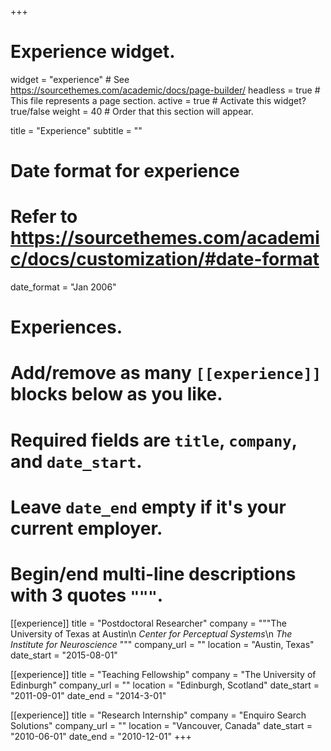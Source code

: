 +++
# Experience widget.
widget = "experience"  # See https://sourcethemes.com/academic/docs/page-builder/
headless = true  # This file represents a page section.
active = true  # Activate this widget? true/false
weight = 40  # Order that this section will appear.

title = "Experience"
subtitle = ""

# Date format for experience
#   Refer to https://sourcethemes.com/academic/docs/customization/#date-format
date_format = "Jan 2006"

# Experiences.
#   Add/remove as many `[[experience]]` blocks below as you like.
#   Required fields are `title`, `company`, and `date_start`.
#   Leave `date_end` empty if it's your current employer.
#   Begin/end multi-line descriptions with 3 quotes `"""`.
[[experience]]
  title = "Postdoctoral Researcher"
  company = """The University of Texas at Austin\n
*Center for Perceptual Systems*\n 
*The Institute for Neuroscience*
"""
  company_url = ""
  location = "Austin, Texas"
  date_start = "2015-08-01"

[[experience]]
  title = "Teaching Fellowship"
  company = "The University of Edinburgh"
  company_url = ""
  location = "Edinburgh, Scotland"
  date_start = "2011-09-01"
  date_end   = "2014-3-01"

[[experience]]
  title = "Research Internship"
  company = "Enquiro Search Solutions"
  company_url = ""
  location = "Vancouver, Canada"
  date_start = "2010-06-01"
  date_end   = "2010-12-01"
+++
